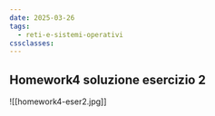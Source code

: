 ```yaml
---
date: 2025-03-26
tags:
  - reti-e-sistemi-operativi
cssclasses:
---
```

## Homework4 soluzione esercizio 2
![[homework4-eser2.jpg]]